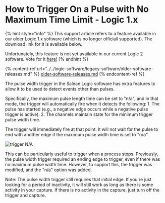 # How to Trigger On a Pulse with No Maximum Time Limit - Logic 1.x

{% hint style="info" %}
This support article refers to a feature available in our older Logic 1.x software (which is no longer officiall supported). The download link for it is available below.

Unfortunately, this feature is not yet available in our current Logic 2 software. Vote for it [here!](https://ideas.saleae.com/b/feature-requests/trigg-on-signal-state-low-high-after-x-time/)
{% endhint %}

{% content-ref url="../../logic-software/legacy-software/older-software-releases.md" %}
[older-software-releases.md](../../logic-software/legacy-software/older-software-releases.md)
{% endcontent-ref %}

The pulse width trigger in the Saleae Logic software has extra features to allow it to be used to detect events other than pulses.

Specifically, the maximum pulse length time can be set to "n/a", and in that mode, the trigger will automatically fire when it detects the following: 1. The pulse has started (e.g., a negative edge occurs while a negative pulse trigger is active). 2. The channels maintain state for the minimum trigger pulse width time.

The trigger will immediately fire at that point. It will not wait for the pulse to end with another edge if the maximum pulse width time is set to "n/a".

![trigger N/A](https://trello-attachments.s3.amazonaws.com/563a6176b13bdba98c89bfa0/153x117/6a134b80d59d0463e9dd8c0864077262/trigger\_na.png)

This can be particularly useful to trigger when a process stops. Previously, the pulse width trigger required an ending edge to trigger, even if there was no maximum pulse width time. However, to support this, the trigger was modified, and the "n/a" option was added.

Note: The pulse width trigger still requires that initial edge. If you're just looking for a period of inactivity, it will still work as long as there is some activity in your capture. If there is no activity in the capture, just turn off the trigger and capture.

